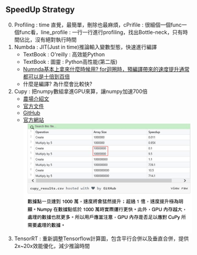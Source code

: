 ## SpeedUp Strategy
0. Profiling : time 直覺，最簡單，刪除也最麻煩，cPrifile : 很細個一個func一個func看，line_profile : 一行一行進行profiling，找出Bottle-neck，只有時間佔比，沒有絕對執行時間
1. Numbda : JIT(Just in time)推論輸入變數型態，快速進行編譯
   * TextBook : O'reilly : 高效能Python  
   * TextBook : 圖靈 : Python高性能(第二版)
   * [Numnda基本上拿來什麼時候用? for迴圈時，預編譯帶來的速度提升通常都可以是十倍到百倍](https://zhuanlan.zhihu.com/p/27152060)
   * 什麼是編譯? 為什麼會比較快?
2. Cupy : 把numpy數組拿進GPU來算，讓numpy加速700倍
   * [農場介紹文](https://kknews.cc/zh-tw/code/gma66z9.html)
   * [官方文件](https://docs-cupy.chainer.org/en/stable/#)
   * [GitHub](https://github.com/cupy/cupy)
   * [官方網站](https://cupy.chainer.org/?fbclid=IwAR1gyp98svCgtEYqQkgr0QFCTLxPISK8S_57siUiZCvgCviQQszrf3Kq7cw#hero)
  <img src='./images/speed_1.png'></img>
3. TensorRT : 重新調整Tensorflow計算圖，包含平行合併以及垂直合併，提供2x~20x效能優化，減少推論時間